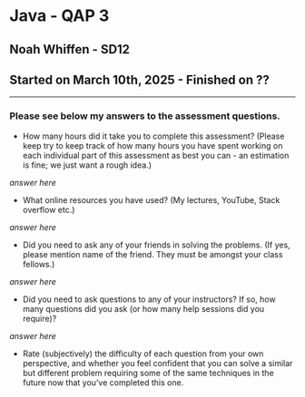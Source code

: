 # Java - QAP 3

## Noah Whiffen - SD12
## Started on March 10th, 2025 - Finished on ??

---

### Please see below my answers to the assessment questions.

- How many hours did it take you to complete this assessment? (Please keep try to keep track of how many hours you have spent working on each individual part of this assessment as best you can - an estimation is fine; we just want a rough idea.)

*answer here*

- What online resources you have used? (My lectures, YouTube, Stack overflow etc.)

*answer here*

- Did you need to ask any of your friends in solving the problems. (If yes, please mention name of the friend. They must be amongst your class fellows.)

*answer here*

- Did you need to ask questions to any of your instructors? If so, how many questions did you ask (or how many help sessions did you require)?

*answer here*

- Rate (subjectively) the difficulty of each question from your own perspective, and whether you feel confident that you can solve a similar but different problem requiring some of the same techniques in the future now that you’ve completed this one.